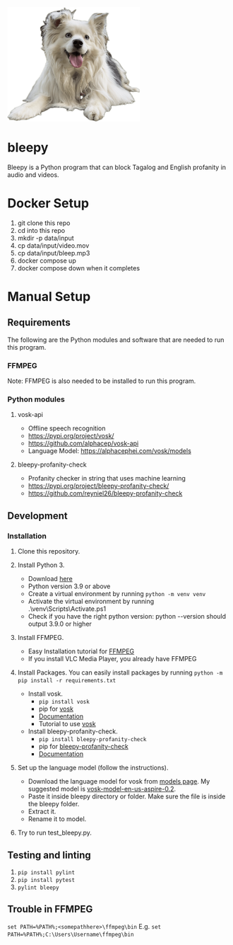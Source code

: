 <img src="https://github.com/blaineam/bleepy/blob/main/bleepy.png?raw=true" width="300" height="auto" alt="bleepy mascott" />

# bleepy
Bleepy is a Python program that can block Tagalog and English profanity in audio and videos.

# Docker Setup
1. git clone this repo
2. cd into this repo
3. mkdir -p data/input
4. cp <path-to-your-video-file> data/input/video.mov
5. cp <path-to-your-bleep-audio-file-that-will-overwrite-the-audio-of-detected-profanity> data/input/bleep.mp3
6. docker compose up
7. docker compose down when it completes

# Manual Setup
## Requirements
The following are the Python modules and software that are needed to run this program.

### FFMPEG
Note: FFMPEG is also needed to be installed to run this program.

### Python modules
1. vosk-api
   - Offline speech recognition
   - https://pypi.org/project/vosk/
   - https://github.com/alphacep/vosk-api
   - Language Model: https://alphacephei.com/vosk/models

2. bleepy-profanity-check
   - Profanity checker in string that uses machine learning
   - https://pypi.org/project/bleepy-profanity-check/
   - https://github.com/reyniel26/bleepy-profanity-check

## Development

### Installation

1. Clone this repository.
2. Install Python 3.
   - Download [here](https://www.python.org/downloads/)
   - Python version 3.9 or above
   - Create a virtual environment by running `python -m venv venv`
   - Activate the virtual environment by running .\venv\Scripts\Activate.ps1
   - Check if you have the right python version: python --version should output 3.9.0 or higher

3. Install FFMPEG.
   - Easy Installation tutorial for [FFMPEG](https://www.wikihow.com/Install-FFmpeg-on-Windows)
   - If you install VLC Media Player, you already have FFMPEG

4. Install Packages. You can easily install packages by running `python -m pip install -r requirements.txt`
   - Install vosk.
      - `pip install vosk`
      - pip for [vosk](https://pypi.org/project/vosk/)
      - [Documentation](https://github.com/alphacep/vosk-api)
      - Tutorial to use [vosk](https://www.youtube.com/watch?v=Itic1lFc4Gg)
   - Install bleepy-profanity-check.
      - `pip install bleepy-profanity-check`
      - pip for [bleepy-profanity-check](https://pypi.org/project/bleepy-profanity-check/)
      - [Documentation](https://github.com/reyniel26/bleepy-profanity-check)

5. Set up the language model (follow the instructions).
   - Download the language model for vosk from [models page](https://alphacephei.com/vosk/models). My suggested model is [vosk-model-en-us-aspire-0.2](https://alphacephei.com/vosk/models/vosk-model-en-us-aspire-0.2.zip).
   - Paste it inside bleepy directory or folder. Make sure the file is inside the bleepy folder.
   - Extract it.
   - Rename it to model.
6. Try to run test_bleepy.py.

## Testing and linting

1. `pip install pylint`
2. `pip install pytest`
3. `pylint bleepy`

## Trouble in FFMPEG

`set PATH=%PATH%;<somepathhere>\ffmpeg\bin`
E.g. `set PATH=%PATH%;C:\Users\Username\ffmpeg\bin`
